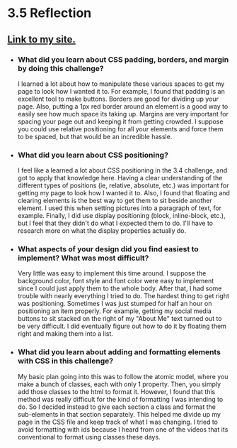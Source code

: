<!doctype html>
<html>
<head>
  <meta charset="UTF-8">
  <title>3.5 Reflection</title>
</head>
<body>
  <h1>3.5 Reflection</h1>
  <a href="http://dwoznicki.github.io/"><h2>Link to my site.</h2></a>
  <ul>
    <li><h3>What did you learn about CSS padding, borders, and margin by doing this challenge?</h3></li>
      <p>
        I learned a lot about how to manipulate these various spaces to get my page to look how I wanted it to. For example, I found that padding is an excellent tool to make buttons. Borders are good for dividing up your page. Also, putting a 1px red border around an element is a good way to easily see how much space its taking up. Margins are very important for spacing your page out and keeping it from getting crowded. I suppose you could use relative positioning for all your elements and force them to be spaced, but that would be an incredible hassle.
      </p>
    <li><h3>What did you learn about CSS positioning?</h3></li>
      <p>
        I feel like a learned a lot about CSS positioning in the 3.4 challenge, and got to apply that knowledge here. Having a clear understanding of the different types of positions (ie, relative, absolute, etc.) was important for getting my page to look how I wanted it to. Also, I found that floating and clearing elements is the best way to get them to sit beside another element. I used this when setting pictures into a paragraph of text, for example. Finally, I did use display positioning (block, inline-block, etc.), but I feel that they didn't do what I expected them to do. I'll have to research more on what the display properties actually do.
      </p>
    <li><h3>What aspects of your design did you find easiest to implement? What was most difficult?</h3></li>
      <p>
        Very little was easy to implement this time around. I suppose the background color, font style and font color were easy to implement since I could just apply them to the whole body. After that, I had some trouble with nearly everything I tried to do. The hardest thing to get right was positioning. Sometimes I was just stumped for half an hour on positioning an item properly. For example, getting my social media buttons to sit stacked on the right of my "About Me" text turned out to be very difficult. I did eventually figure out how to do it by floating them right and making them into a list.
      </p>
    <li><h3>What did you learn about adding and formatting elements with CSS in this challenge?</h3></li>
      <p>
        My basic plan going into this was to follow the atomic model, where you make a bunch of classes, each with only 1 property. Then, you simply add those classes to the html to format it. However, I found that this method was really difficult for the kind of formatting I was intending to do. So I decided instead to give each section a class and format the sub-elements in that section separately. This helped me divide up my page in the CSS file and keep track of what I was changing. I tried to avoid formatting with ids because I heard from one of the videos that its conventional to format using classes these days.
      </p>
  </ul>
</body>
</html>